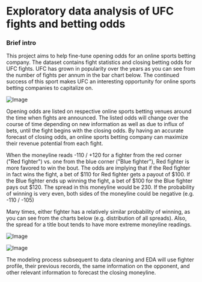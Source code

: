 # Exploratory data analysis of UFC fights and betting odds

### Brief intro
This project aims to help fine-tune opening odds for an online sports betting company. The dataset contains fight statistics and closing betting odds for UFC fights. UFC has grown in popularity over the years as you can see from the number of fights per annum in the bar chart below. The continued success of this sport makes UFC an interesting opportunity for online sports betting companies to capitalize on.

![Image](https://github.com/nkim500/Metis_Projects/blob/main/03%20Business/support/fight_freq_pa.png?raw=true)



Opening odds are listed on respective online sports betting venues around the time when fights are announced. The listed odds will change over the course of time depending on new information as well as due to influx of bets, until the fight begins with the closing odds. By having an accurate forecast of closing odds, an online sports betting company can maximize their revenue potential from each fight.

When the moneyline reads -110 / +120 for a fighter from the red corner ("Red fighter") vs. one from the blue corner ("Blue fighter"), Red fighter is more favored to win the bout. The odds are implying that if the Red fighter in fact wins the fight, a bet of $110 for Red fighter gets a payout of $100. If the Blue fighter ends up winning the fight, a bet of $100 for the Blue fighter pays out $120. The spread in this moneyline would be 230. If the probability of winning is very even, both sides of the moneyline could be negative (e.g. -110 / -105)

Many times, either fighter has a relatively similar probability of winning, as you can see from the charts below (e.g. distribution of all spreads). Also, the spread for a title bout tends to have more extreme moneyline readings.

![Image](https://github.com/nkim500/Metis_Projects/blob/main/03%20Business/support/Dashboard%201.png?raw=true)

![Image](https://github.com/nkim500/Metis_Projects/blob/main/03%20Business/support/Dashboard%203.PNG?raw=true)



The modeling process subsequent to data cleaning and EDA will use fighter profile, their previous records, the same information on the opponent, and other relevant information to forecast the closing moneyline.
